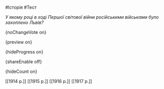 #Історія #Тест

*У якому році в ході Першої світової війни російськими військами було захоплено Львів?*

{noChangeVote on}

{preview on}

{hideProgress on}

{shareEnable off}

{hideCount on}

[[1914 р.]]
[[1915 р.]]
[[1916 р.]]
[[1917 р.]]
